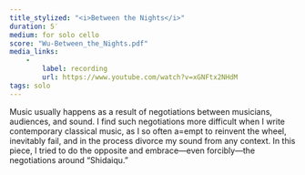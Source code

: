 ```yaml
---
title_stylized: "<i>Between the Nights</i>"
duration: 5′
medium: for solo cello
score: "Wu-Between_the_Nights.pdf"
media_links: 
    - 
        label: recording
        url: https://www.youtube.com/watch?v=xGNFtx2NHdM
tags: solo
---
```

Music usually happens as a result of negotiations between musicians, audiences, and sound. I find such negotiations more difficult when I write contemporary classical music, as I so often a=empt to reinvent the wheel, inevitably fail, and in the process divorce my sound from any context. In this piece, I tried to do the opposite and embrace—even forcibly—the negotiations around “Shidaiqu.”